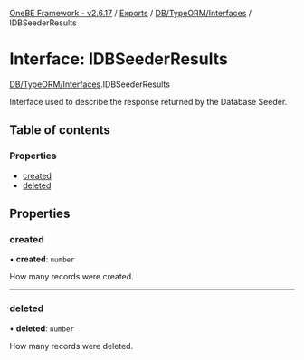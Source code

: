 [OneBE Framework - v2.6.17](../README.md) / [Exports](../modules.md) / [DB/TypeORM/Interfaces](../modules/DB_TypeORM_Interfaces.md) / IDBSeederResults

# Interface: IDBSeederResults

[DB/TypeORM/Interfaces](../modules/DB_TypeORM_Interfaces.md).IDBSeederResults

Interface used to describe the response returned by the Database Seeder.

## Table of contents

### Properties

- [created](DB_TypeORM_Interfaces.IDBSeederResults.md#created)
- [deleted](DB_TypeORM_Interfaces.IDBSeederResults.md#deleted)

## Properties

### created

• **created**: `number`

How many records were created.

___

### deleted

• **deleted**: `number`

How many records were deleted.
